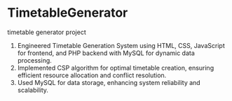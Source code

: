 # TimetableGenerator
 timetable generator project
1) Engineered Timetable Generation System using HTML, CSS, JavaScript for frontend, and PHP backend with MySQL for dynamic data processing.
2) Implemented CSP algorithm for optimal timetable creation, ensuring efficient resource allocation and conflict resolution.
3) Used MySQL for data storage, enhancing system reliability and scalability.
